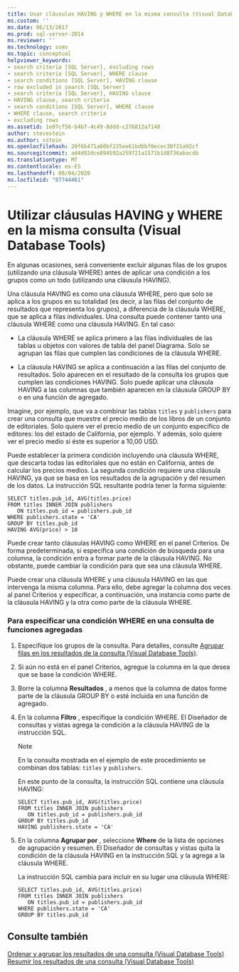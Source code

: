 ```yaml
---
title: Usar cláusulas HAVING y WHERE en la misma consulta (Visual Database Tools) | Microsoft Docs
ms.custom: ''
ms.date: 06/13/2017
ms.prod: sql-server-2014
ms.reviewer: ''
ms.technology: ssms
ms.topic: conceptual
helpviewer_keywords:
- search criteria [SQL Server], excluding rows
- search criteria [SQL Server], WHERE clause
- search conditions [SQL Server], HAVING clause
- row excluded in search [SQL Server]
- search criteria [SQL Server], HAVING clause
- HAVING clause, search criteria
- search conditions [SQL Server], WHERE clause
- WHERE clause, search criteria
- excluding rows
ms.assetid: 1e07cf56-b4b7-4c49-8ddd-c276812a7148
author: stevestein
ms.author: sstein
ms.openlocfilehash: 20f6b471a60bf225ee61bdbbf0ecec30f21a92cf
ms.sourcegitcommit: ad4d92dce894592a259721a1571b1d8736abacdb
ms.translationtype: MT
ms.contentlocale: es-ES
ms.lasthandoff: 08/04/2020
ms.locfileid: "87744461"
---
```

# <a name="use-having-and-where-clauses-in-the-same-query-visual-database-tools"></a>Utilizar cláusulas HAVING y WHERE en la misma consulta (Visual Database Tools)
  En algunas ocasiones, será conveniente excluir algunas filas de los grupos (utilizando una cláusula WHERE) antes de aplicar una condición a los grupos como un todo (utilizando una cláusula HAVING).  
  
 Una cláusula HAVING es como una cláusula WHERE, pero que solo se aplica a los grupos en su totalidad (es decir, a las filas del conjunto de resultados que representa los grupos), a diferencia de la cláusula WHERE, que se aplica a filas individuales. Una consulta puede contener tanto una cláusula WHERE como una cláusula HAVING. En tal caso:  
  
-   La cláusula WHERE se aplica primero a las filas individuales de las tablas u objetos con valores de tabla del panel Diagrama. Solo se agrupan las filas que cumplen las condiciones de la cláusula WHERE.  
  
-   La cláusula HAVING se aplica a continuación a las filas del conjunto de resultados. Solo aparecen en el resultado de la consulta los grupos que cumplen las condiciones HAVING. Solo puede aplicar una cláusula HAVING a las columnas que también aparecen en la cláusula GROUP BY o en una función de agregado.  
  
 Imagine, por ejemplo, que va a combinar las tablas `titles` y `publishers` para crear una consulta que muestre el precio medio de los libros de un conjunto de editoriales. Solo quiere ver el precio medio de un conjunto específico de editores: los del estado de California, por ejemplo. Y además, solo quiere ver el precio medio si éste es superior a 10,00 USD.  
  
 Puede establecer la primera condición incluyendo una cláusula WHERE, que descarta todas las editoriales que no están en California, antes de calcular los precios medios. La segunda condición requiere una cláusula HAVING, ya que se basa en los resultados de la agrupación y del resumen de los datos. La instrucción SQL resultante podría tener la forma siguiente:  
  
```  
SELECT titles.pub_id, AVG(titles.price)  
FROM titles INNER JOIN publishers  
   ON titles.pub_id = publishers.pub_id  
WHERE publishers.state = 'CA'  
GROUP BY titles.pub_id  
HAVING AVG(price) > 10  
```  
  
 Puede crear tanto cláusulas HAVING como WHERE en el panel Criterios. De forma predeterminada, si especifica una condición de búsqueda para una columna, la condición entra a formar parte de la cláusula HAVING. No obstante, puede cambiar la condición para que sea una cláusula WHERE.  
  
 Puede crear una cláusula WHERE y una cláusula HAVING en las que intervenga la misma columna. Para ello, debe agregar la columna dos veces al panel Criterios y especificar, a continuación, una instancia como parte de la cláusula HAVING y la otra como parte de la cláusula WHERE.  
  
### <a name="to-specify-a-where-condition-in-an-aggregate-query"></a>Para especificar una condición WHERE en una consulta de funciones agregadas  
  
1.  Especifique los grupos de la consulta. Para detalles, consulte [Agrupar filas en los resultados de la consulta &#40;Visual Database Tools&#41;](visual-database-tools.md).  
  
2.  Si aún no está en el panel Criterios, agregue la columna en la que desea que se base la condición WHERE.  
  
3.  Borre la columna **Resultados** , a menos que la columna de datos forme parte de la cláusula GROUP BY o esté incluida en una función de agregado.  
  
4.  En la columna **Filtro** , especifique la condición WHERE. El Diseñador de consultas y vistas agrega la condición a la cláusula HAVING de la instrucción SQL.  
  
    > [!NOTE]  
    >  En la consulta mostrada en el ejemplo de este procedimiento se combinan dos tablas: `titles` y `publishers`.  
  
     En este punto de la consulta, la instrucción SQL contiene una cláusula HAVING:  
  
    ```  
    SELECT titles.pub_id, AVG(titles.price)  
    FROM titles INNER JOIN publishers   
       ON titles.pub_id = publishers.pub_id  
    GROUP BY titles.pub_id  
    HAVING publishers.state = 'CA'  
    ```  
  
5.  En la columna **Agrupar por** , seleccione **Where** de la lista de opciones de agrupación y resumen. El Diseñador de consultas y vistas quita la condición de la cláusula HAVING en la instrucción SQL y la agrega a la cláusula WHERE.  
  
     La instrucción SQL cambia para incluir en su lugar una cláusula WHERE:  
  
    ```  
    SELECT titles.pub_id, AVG(titles.price)  
    FROM titles INNER JOIN publishers   
       ON titles.pub_id = publishers.pub_id  
    WHERE publishers.state = 'CA'  
    GROUP BY titles.pub_id  
    ```  
  
## <a name="see-also"></a>Consulte también  
 [Ordenar y agrupar los resultados de una consulta &#40;Visual Database Tools&#41;](sort-and-group-query-results-visual-database-tools.md)   
 [Resumir los resultados de una consulta &#40;Visual Database Tools&#41;](summarize-query-results-visual-database-tools.md)  
  
  
